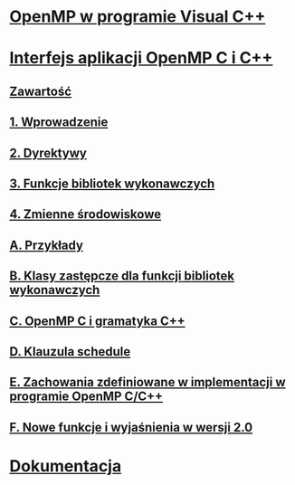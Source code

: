 # [OpenMP w programie Visual C++](openmp-in-visual-cpp.md)
# [Interfejs aplikacji OpenMP C i C++](openmp-c-and-cpp-application-program-interface.md)
## [Zawartość](contents.md)
## [1. Wprowadzenie](1-introduction.md)
## [2. Dyrektywy](2-directives.md)
## [3. Funkcje bibliotek wykonawczych](3-run-time-library-functions.md)
## [4. Zmienne środowiskowe](4-environment-variables.md)
## [A. Przykłady](a-examples.md)
## [B. Klasy zastępcze dla funkcji bibliotek wykonawczych](b-stubs-for-run-time-library-functions.md)
## [C. OpenMP C i gramatyka C++](c-openmp-c-and-cpp-grammar.md)
## [D. Klauzula schedule](d-using-the-schedule-clause.md)
## [E. Zachowania zdefiniowane w implementacji w programie OpenMP C/C++](e-implementation-defined-behaviors-in-openmp-c-cpp.md)
## [F. Nowe funkcje i wyjaśnienia w wersji 2.0](f-new-features-and-clarifications-in-version-2-0.md)
# [Dokumentacja](reference/toc.md)
